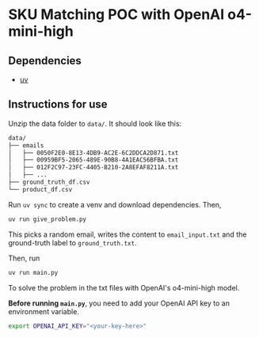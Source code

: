 # SKU Matching POC with OpenAI o4-mini-high

## Dependencies
- [uv](https://docs.astral.sh/uv/getting-started/installation/)

## Instructions for use

Unzip the data folder to `data/`. It should look like this:
```sh
data/
├── emails
│   ├── 0050F2E0-8E13-4DB9-AC2E-6C2DDCA2D871.txt
│   ├── 00959BF5-2065-489E-90B8-4A1EAC56BFBA.txt
│   ├── 012F2C97-23FC-4405-B210-2A8EFAF8211A.txt
│   ├── ...
├── ground_truth_df.csv
└── product_df.csv
```

Run `uv sync` to create a venv and download dependencies. Then,

```sh
uv run give_problem.py
```

This picks a random email, writes the content to `email_input.txt` and the ground-truth label to `ground_truth.txt`.

Then, run
```sh
uv run main.py
```

To solve the problem in the txt files with OpenAI's o4-mini-high model.

**Before running `main.py`**, you need to add your OpenAI API key to an environment variable.
```sh
export OPENAI_API_KEY="<your-key-here>"
```